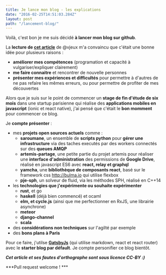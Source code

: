 ```yaml
---
title: Je lance mon blog - les explications
date: "2016-02-25T14:51:03.284Z"
layout: post
path: "/lancement-blog/"
---
```


Voilà, c'est bon je me suis décidé **à lancer mon blog sur github**.

La **lecture de [cet article](https://medium.com/@vjeux/start-a-technical-blog-2f5ed7c6f34f#.s4to4m49l)** de @vjeux m'a
convaincu que c'était une bonne idée pour plusieurs raisons :
* **améliorer mes compétences** (programation et capacité à vulgariser/expliquer clairement)
* **me faire connaitre** et rencontrer de nouvelle personnes
* **présenter mes expériences et difficultés** pour permettre à d'autres de ne pas refaire les mêmes erreurs, ou pour permettre de profiter de mes découvertes

Alors que je suis sur le point de commencer un **stage de fin d'étude de six mois** dans une startup parisienne qui réalise des **applications mobiles en javascript** (ionic et react native), j'ai pensé que c'était le **bon momment** pour commencer ce blog.

Je **compte présenter** :
* mes **projets open sources actuels** comme :
  * **saroumane**, un ensemble de **scripts python** pour **gérer une infrastructure** via des taches executés par des workers connectés sur des **queues AMQP**
  * **artemis-partage**, une petite partie du projet artemis pour réaliser une **interface d'administration** des permissions de **Google Drive**, réalisé en javascript ES6 avec **react, relay et graphql**
  * **yamcha**, une **bibliothèque de composants react**, basé sur le framework css http://bulma.io qui utilise flexbox
  * **pje-sph**, un solveur de fluid, via les méthodes SPH, réalisé en C++14
* les **technologies que j'expérimente ou souhaite expérimenter**
  * **rust**, et go
  * **haskell** (déjà bien commencé) et ocaml
  * **elm, et cycle.js** (ainsi que me perfectionner en RxJS, une librairie asynchrone)
  * **meteor**
  * **django-channel**
  * **scala**
* des **considérations non techniques** sur l'agilté par exemple
* des **bons plans à Paris**

Pour ce faire, j'utilse **[GatsbyJs](https://github.com/gatsbyjs/gatsby)** (qui utilise markdown, react et react router) avec le **starter blog par défault**. Je compte personifier ce blog bientôt.

***Cet article et ses fautes d'orthographe sont sous licence CC-BY :)***

***Pull request welcome ! ***
